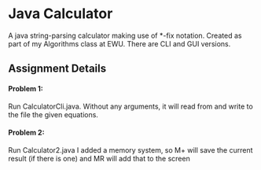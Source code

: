 # Java Calculator
A java string-parsing calculator making use of *-fix notation. Created as part of my Algorithms class at EWU.
There are CLI and GUI versions.


## Assignment Details

#### Problem 1: 
Run CalculatorCli.java. Without any arguments, it will
read from and write to the file the given equations.

#### Problem 2: 
Run Calculator2.java
I added a memory system, so M+ will save the current result (if there is one) and MR will add that to the screen
